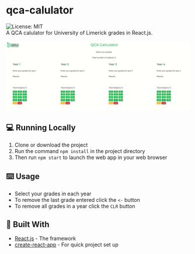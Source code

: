 # qca-calulator

![License: MIT](https://img.shields.io/badge/License-MIT-yellow.svg)  
A QCA calulator for University of Limerick grades in React.js.  

![Progam being used](images/program.gif)

## :computer: Running Locally  

1. Clone or download the project  
2. Run the command `npm install` in the project directory  
3. Then run `npm start` to launch the web app in your web browser  

## :keyboard: Usage

* Select your grades in each year
* To remove the last grade entered click the `<-` button  
* To remove all grades in a year click the `CLR` button  

## :hammer: Built With

* [React.js](https://reactjs.org/) - The framework  
* [create-react-app](https://create-react-app.dev/) - For quick project set up
